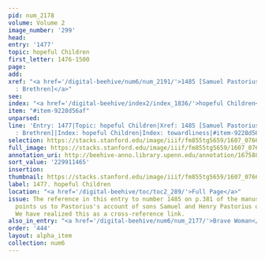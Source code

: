 ```yaml
---
pid: num_2178
volume: Volume 2
image_number: '299'
head:
entry: '1477'
topic: hopeful Children
first_letter: 1476-1500
page:
add:
xref: "<a href='/digital-beehive/num6/num_2191/'>1485 [Samuel Pastorius : Henry Pastorius
  : Brethren]</a>"
see:
index: "<a href='/digital-beehive/index2/index_1836/'>hopeful Children</a>|<a href='/digital-beehive/index5/index_4140/'>towardliness</a>"
item: "#item-9228d56af"
unparsed:
line: 'Entry: 1477|Topic: hopeful Children|Xref: 1485 [Samuel Pastorius : Henry Pastorius
  : Brethren]|Index: hopeful Children|Index: towardliness|#item-9228d56af'
selection: https://stacks.stanford.edu/image/iiif/fm855tg5659/1607_0766/380,1465,2833,381/full/0/default.jpg
full_image: https://stacks.stanford.edu/image/iiif/fm855tg5659/1607_0766/full/full/0/default.jpg
annotation_uri: http://beehive-anno.library.upenn.edu/annotation/1675880770984
sort_value: '229911465'
insertion:
thumbnail: https://stacks.stanford.edu/image/iiif/fm855tg5659/1607_0766/380,1465,600,180/250,/0/default.jpg
label: 1477. hopeful Children
location: "<a href='/digital-beehive/toc/toc2_289/'>Full Page</a>"
issue: The reference in this entry to number 1485 on p.381 of the manuscript likely
  points us to Pastorius's account of sons Samuel and Henry Pastorius on that page.
  We have realized this as a cross-reference link.
also_in_entry: "<a href='/digital-beehive/num6/num_2177/'>Brave Woman</a>"
order: '444'
layout: alpha_item
collection: num6
---
```

